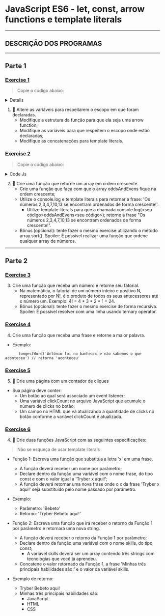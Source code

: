 # JavaScript ES6 - let, const, arrow functions e template literals

---

## DESCRIÇÃO DOS PROGRAMAS

---

## Parte 1

### [Exercise 1](./exercise1/script.js)

> Copie o código abaixo:

<details>
<sumamary>Code JS</summary>

```
function testingScope(escopo) {
if (escopo === true) {
    var ifScope = 'Não devo ser utilizada fora do meu escopo (if)';
    ifScope = ifScope + ' ótimo, fui utilizada no escopo !';
    console.log(ifScope);
} else {
    var elseScope = 'Não devo ser utilizada fora meu escopo (else)';
    console.log(elseScope);
}
console.log(ifScope + ' o que estou fazendo aqui ? :O'); // Se necessário esta linha pode ser removida.
}

testingScope(true);
```

</details>

1. 🚀 Altere as variáveis para respeitarem o escopo em que foram declaradas.
   - Modifique a estrutura da função para que ela seja uma arrow function;
   - Modifique as variáveis para que respeitem o escopo onde estão declaradas;
   - Modifique as concatenações para template literals.

### [Exercise 2](./exercise2/script.js)

> Copie o código abaixo:

<details>
<summary>Code Js</summary>

```
const oddsAndEvens = [13, 3, 4, 10, 7, 2];

// Seu código aqui.

console.log(oddsAndEvens); // será necessário alterar essa linha 😉
```

</details>

2. 🚀 Crie uma função que retorne um array em ordem crescente.
    - Crie uma função que faça com que o array oddsAndEvens fique na ordem crescente;
    - Utilize o console.log e template literals para retornar a frase: 'Os números 2,3,4,7,10,13 se encontram ordenados de forma crescente!'.
        - Utilize template literals para que a chamada console.log(<seu código>oddsAndEvens<seu código>); retorne a frase "Os números 2,3,4,7,10,13 se encontram ordenados de forma crescente!".
    - Bônus (opcional): tente fazer o mesmo exercise utilizando o método array.sort(). Spoiler: É possível realizar uma função que ordene qualquer array de números.

---

## Parte 2

### [Exercise 3](./exercise3/script.js)

3. Crie uma função que receba um número e retorne seu fatorial.
    - Na matemática, o fatorial de um número inteiro e positivo N, representado por N!, é o produto de todos os seus antecessores até o número um. Exemplo: 4! = 4 * 3 * 2 * 1 = 24.
    - Bônus (opcional): tente fazer o mesmo exercise de forma recursiva. Spoiler: É possível resolver com uma linha usando ternary operator.

### [Exercise 4](./exercise4/script.js)

4. Crie uma função que receba uma frase e retorne a maior palavra.
- Exemplo:

```
      longestWord('Antônio foi no banheiro e não sabemos o que aconteceu') // retorna 'aconteceu'
```

### [Exercise 5](./exercise5/)

5. 🚀 Crie uma página com um contador de cliques
- Sua página deve conter:
    - Um botão ao qual será associado um event listener;
    - Uma variável clickCount no arquivo JavaScript que acumule o número de clicks no botão;
    - Um campo no HTML que vá atualizando a quantidade de clicks no botão conforme a variável clickCount é atualizada.

### [Exercise 6](./exercise6/script.js)


4. 🚀 Crie duas funções JavaScript com as seguintes especificações:
> Não se esqueça de usar template literals
- Função 1: Escreva uma função que substitua a letra 'x' em uma frase.
    - A função deverá receber um nome por parâmetro;
    - Declare dentro da função uma variável com o nome frase, do tipo const e com o valor igual a 'Tryber x aqui!';
    - A função deverá retornar uma nova frase onde o x da frase 'Tryber x aqui!' seja substituído pelo nome passado por parâmetro.
- Exemplo:
    - Parâmetro: 'Bebeto'
    - Retorno: 'Tryber Bebeto aqui!'

- Função 2: Escreva uma função que irá receber o retorno da Função 1 por parâmetro e retornará uma nova string.
    - A função deverá receber o retorno da Função 1 por parâmetro;
    - Declare dentro da função uma variável com o nome skills, do tipo const;
        - A variável skills deverá ser um array contendo três strings com tecnologias que você já aprendeu.
    - Concatene o valor retornado da Função 1, a frase 'Minhas três principais habilidades são:' e o valor da variável skills.
- Exemplo de retorno:
    - Tryber Bebeto aqui!
    - Minhas três principais habilidades são:
        - JavaScript
        - HTML
        - CSS


